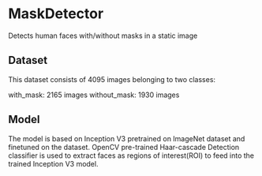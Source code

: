 # MaskDetector
Detects human faces with/without masks in a static image

## Dataset
This dataset consists of 4095 images belonging to two classes:

with_mask: 2165 images
without_mask: 1930 images

## Model
The model is based on Inception V3 pretrained on ImageNet dataset and finetuned on the dataset. 
OpenCV pre-trained Haar-cascade Detection classifier is used to extract faces as regions of interest(ROI) to feed into the trained Inception V3 model.

